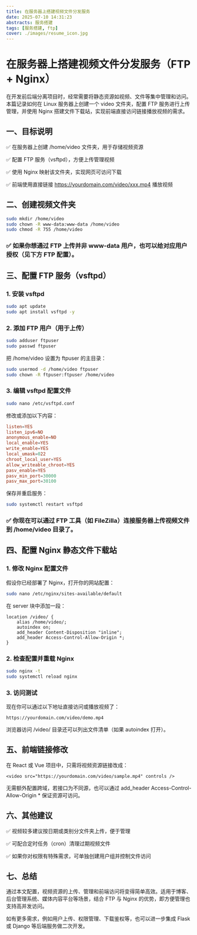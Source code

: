 ```yaml
---
title: 在服务器上搭建视频文件分发服务
date: 2025-07-10 14:31:23
abstracts: 服务搭建
tags: [服务搭建, ftp]
cover: ./images/resume_icon.jpg
---
```


# 在服务器上搭建视频文件分发服务（FTP + Nginx）
在开发前后端分离项目时，经常需要将静态资源如视频、文件等集中管理和访问。本篇记录如何在 Linux 服务器上创建一个 video 文件夹，配置 FTP 服务进行上传管理，并使用 Nginx 搭建文件下载站，实现前端直接访问链接播放视频的需求。

## 一、目标说明
✅ 在服务器上创建 /home/video 文件夹，用于存储视频资源

✅ 配置 FTP 服务（vsftpd），方便上传管理视频

✅ 使用 Nginx 映射该文件夹，实现网页可访问下载

✅ 前端使用直接链接 https://yourdomain.com/video/xxx.mp4 播放视频

## 二、创建视频文件夹
``` bash
sudo mkdir /home/video
sudo chown -R www-data:www-data /home/video
sudo chmod -R 755 /home/video
``` 
### ✅ 如果你想通过 FTP 上传并非 www-data 用户，也可以给对应用户授权（见下方 FTP 配置）。

## 三、配置 FTP 服务（vsftpd）
### 1. 安装 vsftpd
``` bash
sudo apt update
sudo apt install vsftpd -y
``` 
### 2. 添加 FTP 用户（用于上传）
``` bash
sudo adduser ftpuser
sudo passwd ftpuser
``` 
把 /home/video 设置为 ftpuser 的主目录：
``` bash
sudo usermod -d /home/video ftpuser
sudo chown -R ftpuser:ftpuser /home/video
``` 
### 3. 编辑 vsftpd 配置文件
``` bash
sudo nano /etc/vsftpd.conf
``` 
修改或添加以下内容：

``` conf
listen=YES
listen_ipv6=NO
anonymous_enable=NO
local_enable=YES
write_enable=YES
local_umask=022
chroot_local_user=YES
allow_writeable_chroot=YES
pasv_enable=YES
pasv_min_port=30000
pasv_max_port=30100
``` 
保存并重启服务：
``` bash
sudo systemctl restart vsftpd
``` 
### ✅ 你现在可以通过 FTP 工具（如 FileZilla）连接服务器上传视频文件到 /home/video 目录了。

## 四、配置 Nginx 静态文件下载站
### 1. 修改 Nginx 配置文件
假设你已经部署了 Nginx，打开你的网站配置：
``` bash
sudo nano /etc/nginx/sites-available/default
``` 
在 server 块中添加一段：

``` nginx
location /video/ {
    alias /home/video/;
    autoindex on;
    add_header Content-Disposition "inline";
    add_header Access-Control-Allow-Origin *;
}
``` 
### 2. 检查配置并重载 Nginx
``` bash
sudo nginx -t
sudo systemctl reload nginx
``` 
### 3. 访问测试
现在你可以通过以下地址直接访问或播放视频了：

``` arduino
https://yourdomain.com/video/demo.mp4
``` 
浏览器访问 /video/ 目录还可以列出文件清单（如果 autoindex 打开）。

## 五、前端链接修改
在 React 或 Vue 项目中，只需将视频资源链接改成：

``` tsx
<video src="https://yourdomain.com/video/sample.mp4" controls />
``` 
无需额外配置跨域，若接口为不同源，也可以通过 add_header Access-Control-Allow-Origin * 保证资源可访问。

## 六、其他建议
✅ 视频较多建议按日期或类别分文件夹上传，便于管理

✅ 可配合定时任务（cron）清理过期视频文件

✅ 如果你对权限有特殊需求，可单独创建用户组并控制文件访问

## 七、总结
通过本文配置，视频资源的上传、管理和前端访问将变得简单高效。适用于博客、后台管理系统、媒体内容平台等场景，结合 FTP 与 Nginx 的优势，即方便管理也支持高并发访问。

如有更多需求，例如用户上传、权限管理、下载鉴权等，也可以进一步集成 Flask 或 Django 等后端服务做二次开发。